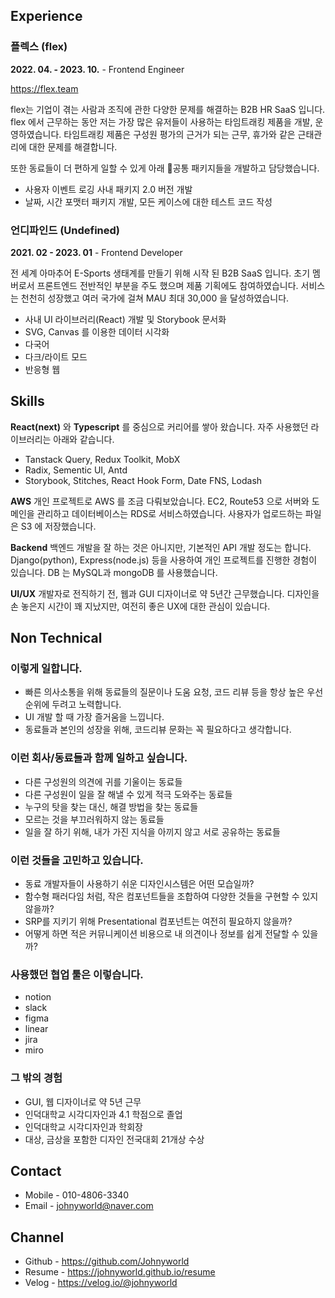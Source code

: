 ## Experience

### 플렉스 (flex)

**2022. 04. - 2023. 10.** - Frontend Engineer

https://flex.team

flex는 기업이 겪는 사람과 조직에 관한 다양한 문제를 해결하는 B2B HR SaaS 입니다. flex 에서 근무하는 동안 저는 가장 많은 유저들이 사용하는 타임트래킹 제품을 개발, 운영하였습니다. 타임트래킹 제품은 구성원 평가의 근거가 되는 근무, 휴가와 같은 근태관리에 대한 문제를 해결합니다.

또한 동료들이 더 편하게 일할 수 있게 아래 공통 패키지들을 개발하고 담당했습니다.

- 사용자 이벤트 로깅 사내 패키지 2.0 버전 개발
- 날짜, 시간 포맷터 패키지 개발, 모든 케이스에 대한 테스트 코드 작성

### 언디파인드 (Undefined)

**2021. 02 - 2023. 01** - Frontend Developer

전 세계 아마추어 E-Sports 생태계를 만들기 위해 시작 된 B2B SaaS 입니다. 초기 멤버로서 프론트엔드 전반적인 부분을 주도 했으며 제품 기획에도 참여하였습니다. 서비스는 천천히 성장했고 여러 국가에 걸쳐 MAU 최대 30,000 을 달성하였습니다.

- 사내 UI 라이브러리(React) 개발 및 Storybook 문서화
- SVG, Canvas 를 이용한 데이터 시각화
- 다국어
- 다크/라이트 모드
- 반응형 웹

## Skills

**React(next)** 와 **Typescript** 를 중심으로 커리어를 쌓아 왔습니다. 자주 사용했던 라이브러리는 아래와 같습니다.

- Tanstack Query, Redux Toolkit, MobX
- Radix, Sementic UI, Antd
- Storybook, Stitches, React Hook Form, Date FNS, Lodash

**AWS**
개인 프로젝트로 AWS 를 조금 다뤄보았습니다. EC2, Route53 으로 서버와 도메인을 관리하고 데이터베이스는 RDS로 서비스하였습니다. 사용자가 업로드하는 파일은 S3 에 저장했습니다.

**Backend**
백엔드 개발을 잘 하는 것은 아니지만, 기본적인 API 개발 정도는 합니다. Django(python), Express(node.js) 등을 사용하여 개인 프로젝트를 진행한 경험이 있습니다. DB 는 MySQL과 mongoDB 를 사용했습니다.

**UI/UX**
개발자로 전직하기 전, 웹과 GUI 디자이너로 약 5년간 근무했습니다. 디자인을 손 놓은지 시간이 꽤 지났지만, 여전히 좋은 UX에 대한 관심이 있습니다.

## Non Technical

### 이렇게 일합니다.

- 빠른 의사소통을 위해 동료들의 질문이나 도움 요청, 코드 리뷰 등을 항상 높은 우선 순위에 두려고 노력합니다.
- UI 개발 할 때 가장 즐거움을 느낍니다.
- 동료들과 본인의 성장을 위해, 코드리뷰 문화는 꼭 필요하다고 생각합니다.

### 이런 회사/동료들과 함께 일하고 싶습니다.

- 다른 구성원의 의견에 귀를 기울이는 동료들
- 다른 구성원이 일을 잘 해낼 수 있게 적극 도와주는 동료들
- 누구의 탓을 찾는 대신, 해결 방법을 찾는 동료들
- 모르는 것을 부끄러워하지 않는 동료들
- 일을 잘 하기 위해, 내가 가진 지식을 아끼지 않고 서로 공유하는 동료들

### 이런 것들을 고민하고 있습니다.

- 동료 개발자들이 사용하기 쉬운 디자인시스템은 어떤 모습일까?
- 함수형 패러다임 처럼, 작은 컴포넌트들을 조합하여 다양한 것들을 구현할 수 있지 않을까?
- SRP를 지키기 위해 Presentational 컴포넌트는 여전히 필요하지 않을까?
- 어떻게 하면 적은 커뮤니케이션 비용으로 내 의견이나 정보를 쉽게 전달할 수 있을까?

### 사용했던 협업 툴은 이렇습니다.

- notion
- slack
- figma
- linear
- jira
- miro

### 그 밖의 경험

- GUI, 웹 디자이너로 약 5년 근무
- 인덕대학교 시각디자인과 4.1 학점으로 졸업
- 인덕대학교 시각디자인과 학회장
- 대상, 금상을 포함한 디자인 전국대회 21개상 수상

## Contact

- Mobile - 010-4806-3340
- Email - johnyworld@naver.com

## Channel

- Github - https://github.com/Johnyworld
- Resume - https://johnyworld.github.io/resume
- Velog - https://velog.io/@johnyworld